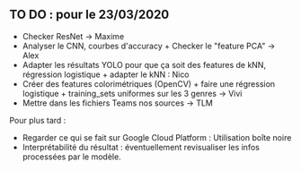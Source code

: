 ## TO DO : pour le 23/03/2020

- Checker ResNet -> Maxime
- Analyser le CNN, courbes d'accuracy + Checker le "feature PCA" -> Alex
- Adapter les résultats YOLO pour que ça soit des features de kNN, régression logistique  + adapter le kNN : Nico
- Créer des features colorimétriques (OpenCV) + faire une régression logistique + training_sets uniformes sur les 3 genres -> Vivi
- Mettre dans les fichiers Teams nos sources -> TLM

Pour plus tard :
- Regarder ce qui se fait sur Google Cloud Platform : Utilisation boîte noire
- Interprétabilité du résultat : éventuellement revisualiser les infos processées par le modèle.
